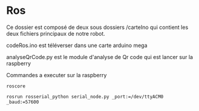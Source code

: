 
# Ros

Ce dossier est composé de deux sous dossiers /carteIno qui contient les deux fichiers principaux de notre robot.

codeRos.ino est téléverser dans une carte arduino mega

analyseQrCode.py est le module d'analyse de Qr code qui est lancer sur la raspberry

Commandes a executer sur la raspberry

```
roscore

rosrun rosserial_python serial_node.py _port:=/dev/ttyACM0 _baud:=57600



```
